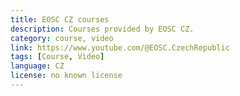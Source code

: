 ```yaml
---
title: EOSC CZ courses
description: Courses provided by EOSC CZ.
category: course, video
link: https://www.youtube.com/@EOSC.CzechRepublic
tags: [Course, Video]
language: CZ
license: no known license
---
```


